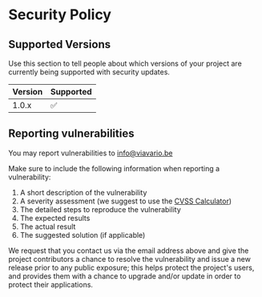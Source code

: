 # Security Policy

## Supported Versions

Use this section to tell people about which versions of your project are
currently being supported with security updates.

| Version | Supported          |
| ------- | ------------------ |
| 1.0.x   | :white_check_mark: |

## Reporting vulnerabilities

You may report vulnerabilities to info@viavario.be

Make sure to include the following information when reporting a vulnerability:

1. A short description of the vulnerability
2. A severity assessment (we suggest to use the [CVSS Calculator](https://www.first.org/cvss/calculator/3.1))
3. The detailed steps to reproduce the vulnerability
4. The expected results
5. The actual result
6. The suggested solution (if applicable)

We request that you contact us via the email address above and give the project contributors a chance to resolve the vulnerability and issue a new release prior to any public exposure; this helps protect the project's users, and provides them with a chance to upgrade and/or update in order to protect their applications.


